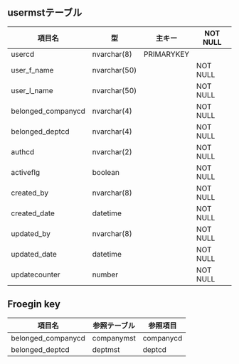 

## usermstテーブル

| 項目名                   | 型           | 主キー      | NOT NULL |
| ----------------------- | ------------ | ---------- | -------- |
| usercd                  | nvarchar(8)  | PRIMARYKEY |          |
| user_f_name             | nvarchar(50) |            | NOT NULL |
| user_l_name             | nvarchar(50) |            | NOT NULL |
| belonged_companycd      | nvarchar(4)  |            | NOT NULL |
| belonged_deptcd         | nvarchar(4)  |            | NOT NULL |
| authcd                  | nvarchar(2)  |            | NOT NULL |
| activeflg               | boolean      |            | NOT NULL |
| created_by              | nvarchar(8)  |            | NOT NULL |
| created_date            | datetime     |            | NOT NULL |
| updated_by              | nvarchar(8)  |            | NOT NULL |
| updated_date            | datetime     |            | NOT NULL |
| updatecounter           | number       |            | NOT NULL |

## Froegin key
| 項目名                   | 参照テーブル   | 参照項目     |
| ----------------------- | ------------ | ---------- |
| belonged_companycd      | companymst   | companycd  |
| belonged_deptcd         | deptmst      | deptcd     |